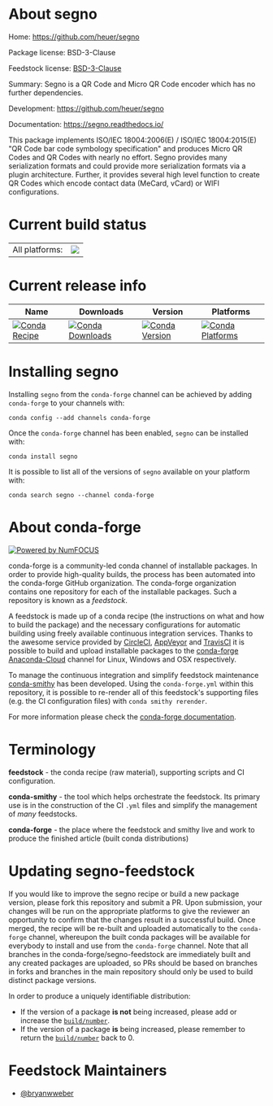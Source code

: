 About segno
===========

Home: https://github.com/heuer/segno

Package license: BSD-3-Clause

Feedstock license: [BSD-3-Clause](https://github.com/conda-forge/segno-feedstock/blob/master/LICENSE.txt)

Summary: Segno is a QR Code and Micro QR Code encoder which has no further dependencies.

Development: https://github.com/heuer/segno

Documentation: https://segno.readthedocs.io/

This package implements ISO/IEC 18004:2006(E) / ISO/IEC
18004:2015(E) "QR Code bar code symbology specification" and
produces Micro QR Codes and QR Codes with nearly no effort.
Segno provides many serialization formats and could
provide more serialization formats via a plugin architecture.
Further, it provides several high level function to create QR
Codes which encode contact data (MeCard, vCard) or WIFI
configurations.


Current build status
====================


<table><tr><td>All platforms:</td>
    <td>
      <a href="https://dev.azure.com/conda-forge/feedstock-builds/_build/latest?definitionId=4450&branchName=master">
        <img src="https://dev.azure.com/conda-forge/feedstock-builds/_apis/build/status/segno-feedstock?branchName=master">
      </a>
    </td>
  </tr>
</table>

Current release info
====================

| Name | Downloads | Version | Platforms |
| --- | --- | --- | --- |
| [![Conda Recipe](https://img.shields.io/badge/recipe-segno-green.svg)](https://anaconda.org/conda-forge/segno) | [![Conda Downloads](https://img.shields.io/conda/dn/conda-forge/segno.svg)](https://anaconda.org/conda-forge/segno) | [![Conda Version](https://img.shields.io/conda/vn/conda-forge/segno.svg)](https://anaconda.org/conda-forge/segno) | [![Conda Platforms](https://img.shields.io/conda/pn/conda-forge/segno.svg)](https://anaconda.org/conda-forge/segno) |

Installing segno
================

Installing `segno` from the `conda-forge` channel can be achieved by adding `conda-forge` to your channels with:

```
conda config --add channels conda-forge
```

Once the `conda-forge` channel has been enabled, `segno` can be installed with:

```
conda install segno
```

It is possible to list all of the versions of `segno` available on your platform with:

```
conda search segno --channel conda-forge
```


About conda-forge
=================

[![Powered by NumFOCUS](https://img.shields.io/badge/powered%20by-NumFOCUS-orange.svg?style=flat&colorA=E1523D&colorB=007D8A)](http://numfocus.org)

conda-forge is a community-led conda channel of installable packages.
In order to provide high-quality builds, the process has been automated into the
conda-forge GitHub organization. The conda-forge organization contains one repository
for each of the installable packages. Such a repository is known as a *feedstock*.

A feedstock is made up of a conda recipe (the instructions on what and how to build
the package) and the necessary configurations for automatic building using freely
available continuous integration services. Thanks to the awesome service provided by
[CircleCI](https://circleci.com/), [AppVeyor](https://www.appveyor.com/)
and [TravisCI](https://travis-ci.com/) it is possible to build and upload installable
packages to the [conda-forge](https://anaconda.org/conda-forge)
[Anaconda-Cloud](https://anaconda.org/) channel for Linux, Windows and OSX respectively.

To manage the continuous integration and simplify feedstock maintenance
[conda-smithy](https://github.com/conda-forge/conda-smithy) has been developed.
Using the ``conda-forge.yml`` within this repository, it is possible to re-render all of
this feedstock's supporting files (e.g. the CI configuration files) with ``conda smithy rerender``.

For more information please check the [conda-forge documentation](https://conda-forge.org/docs/).

Terminology
===========

**feedstock** - the conda recipe (raw material), supporting scripts and CI configuration.

**conda-smithy** - the tool which helps orchestrate the feedstock.
                   Its primary use is in the construction of the CI ``.yml`` files
                   and simplify the management of *many* feedstocks.

**conda-forge** - the place where the feedstock and smithy live and work to
                  produce the finished article (built conda distributions)


Updating segno-feedstock
========================

If you would like to improve the segno recipe or build a new
package version, please fork this repository and submit a PR. Upon submission,
your changes will be run on the appropriate platforms to give the reviewer an
opportunity to confirm that the changes result in a successful build. Once
merged, the recipe will be re-built and uploaded automatically to the
`conda-forge` channel, whereupon the built conda packages will be available for
everybody to install and use from the `conda-forge` channel.
Note that all branches in the conda-forge/segno-feedstock are
immediately built and any created packages are uploaded, so PRs should be based
on branches in forks and branches in the main repository should only be used to
build distinct package versions.

In order to produce a uniquely identifiable distribution:
 * If the version of a package **is not** being increased, please add or increase
   the [``build/number``](https://conda.io/docs/user-guide/tasks/build-packages/define-metadata.html#build-number-and-string).
 * If the version of a package **is** being increased, please remember to return
   the [``build/number``](https://conda.io/docs/user-guide/tasks/build-packages/define-metadata.html#build-number-and-string)
   back to 0.

Feedstock Maintainers
=====================

* [@bryanwweber](https://github.com/bryanwweber/)

